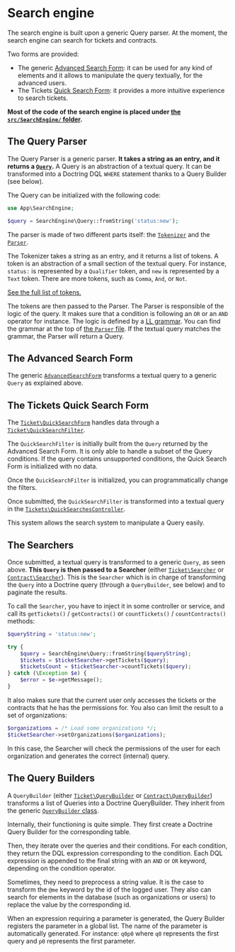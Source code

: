 # Search engine

The search engine is built upon a generic Query parser.
At the moment, the search engine can search for tickets and contracts.

Two forms are provided:

- The generic [Advanced Search Form](/src/Form/AdvancedSearchForm.php): it can be used for any kind of elements and it allows to manipulate the query textually, for the advanced users.
- The Tickets [Quick Search Form](/src/Form/Ticket/QuickSearchForm.php): it provides a more intuitive experience to search tickets.

**Most of the code of the search engine is placed under [the `src/SearchEngine/` folder](/src/SearchEngine).**

## The Query Parser

The Query Parser is a generic parser.
**It takes a string as an entry, and it returns a [`Query`](/src/SearchEngine/Query.php).**
A Query is an abstraction of a textual query.
It can be transformed into a Doctring DQL `WHERE` statement thanks to a Query Builder (see below).

The Query can be initialized with the following code:

```php
use App\SearchEngine;

$query = SearchEngine\Query::fromString('status:new');
```

The parser is made of two different parts itself: the [`Tokenizer`](/src/SearchEngine/Query/Tokenizer.php) and the [`Parser`](/src/SearchEngine/Query/Parser.php).

The Tokenizer takes a string as an entry, and it returns a list of tokens.
A token is an abstraction of a small section of the textual query.
For instance, `status:` is represented by a `Qualifier` token, and `new` is represented by a `Text` token.
There are more tokens, such as `Comma`, `And`, or `Not`.

[See the full list of tokens.](/src/SearchEngine/Query/TokenType.php)

The tokens are then passed to the Parser.
The Parser is responsible of the logic of the query.
It makes sure that a condition is following an `OR` or an `AND` operator for instance.
The logic is defined by a [LL grammar](https://en.wikipedia.org/wiki/LL_grammar).
You can find the grammar at the top of [the `Parser` file](/src/SearchEngine/Query/Parser.php).
If the textual query matches the grammar, the Parser will return a Query.

## The Advanced Search Form

The generic [`AdvancedSearchForm`](/src/Form/AdvancedSearchForm.php) transforms a textual query to a generic `Query` as explained above.

## The Tickets Quick Search Form

The [`Ticket\QuickSearchForm`](/src/Form/Ticket/QuickSearchForm.php) handles data through a [`Ticket\QuickSearchFilter`](/src/SearchEngine/Ticket/QuickSearchFilter.php).

The `QuickSearchFilter` is initially built from the `Query` returned by the Advanced Search Form.
It is only able to handle a subset of the Query conditions.
If the query contains unsupported conditions, the Quick Search Form is initialized with no data.

Once the `QuickSearchFilter` is initialized, you can programmatically change the filters.

Once submitted, the `QuickSearchFilter` is transformed into a textual query in the [`Tickets\QuickSearchesController`](/src/Controller/Tickets/QuickSearchesController.php`).

This system allows the search system to manipulate a Query easily.

## The Searchers

Once submitted, a textual query is transformed to a generic `Query`, as seen above.
**This `Query` is then passed to a Searcher** (either [`Ticket\Searcher`](/src/SearchEngine/Ticket/Searcher.php) or [`Contract\Searcher`](/src/SearchEngine/Contract/Searcher.php)).
This is the `Searcher` which is in charge of transforming the `Query` into a Doctrine query (through a `QueryBuilder`, see below) and to paginate the results.

To call the `Searcher`, you have to inject it in some controller or service, and call its `getTickets()` / `getContracts()` or `countTickets()` / `countContracts()` methods:

```php
$queryString = 'status:new';

try {
    $query = SearchEngine\Query::fromString($queryString);
    $tickets = $ticketSearcher->getTickets($query);
    $ticketsCount = $ticketSearcher->countTickets($query);
} catch (\Exception $e) {
    $error = $e->getMessage();
}
```

It also makes sure that the current user only accesses the tickets or the contracts that he has the permissions for.
You also can limit the result to a set of organizations:

```php
$organizations = /* Load some organizations */;
$ticketSearcher->setOrganizations($organizations);
```

In this case, the Searcher will check the permissions of the user for each organization and generates the correct (internal) query.

## The Query Builders

A `QueryBuilder` (either [`Ticket\QueryBuilder`](/src/SearchEngine/Ticket/QueryBuilder.php) or [`Contract\QueryBuilder`](/src/SearchEngine/Contract/QueryBuilder.php)) transforms a list of Queries into a Doctrine QueryBuilder.
They inherit from the generic [`QueryBuilder` class](/src/SearchEngine/QueryBuilder.php).

Internally, their functioning is quite simple.
They first create a Doctrine Query Builder for the corresponding table.

Then, they iterate over the queries and their conditions.
For each condition, they return the DQL expression corresponding to the condition.
Each DQL expression is appended to the final string with an `AND` or `OR` keyword, depending on the condition operator.

Sometimes, they need to preprocess a string value.
It is the case to transform the `@me` keyword by the id of the logged user.
They also can search for elements in the database (such as organizations or users) to replace the value by the corresponding id.

When an expression requiring a parameter is generated, the Query Builder registers the parameter in a global list.
The name of the parameter is automatically generated.
For instance: `q0p0` where `q0` represents the first query and `p0` represents the first parameter.
